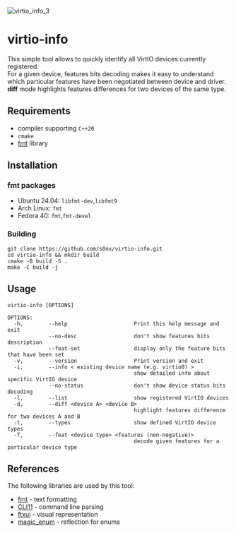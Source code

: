 ![virtio_info_3](https://github.com/user-attachments/assets/5ac53202-9b58-4b5b-8187-475f5d9895e9)

# virtio-info
This simple tool allows to quickly identify all VirtIO devices currently registered.  
For a given device, features bits decoding makes it easy to understand which particular features have been negotiated between device and driver.  
__diff__ mode highlights features differences for two devices of the same type.  

## Requirements
 * compiler supporting `C++20`
 * `cmake`
 * [fmt](https://github.com/fmtlib/fmt) library

## Installation
### fmt packages
 * Ubuntu 24.04: `libfmt-dev`,`libfmt9`
 * Arch Linux: `fmt`
 * Fedora 40: `fmt`,`fmt-devel`

### Building
```
git clone https://github.com/s0nx/virtio-info.git
cd virtio-info && mkdir build
cmake -B build -S .
make -C build -j
```

## Usage
```
virtio-info [OPTIONS]

OPTIONS:
  -h,        --help                     Print this help message and exit 
             --no-desc                  don't show features bits description 
             --feat-set                 display only the feature bits that have been set 
  -v,        --version                  Print version and exit 
  -i,        --info < existing device name (e.g. virtio0) > 
                                        show detailed info about specific VirtIO device 
             --no-status                don't show device status bits decoding 
  -l,        --list                     show registered VirtIO devices 
  -d,        --diff <device A> <device B> 
                                        highlight features difference for two devices A and B 
  -t,        --types                    show defined VirtIO device types 
  -f,        --feat <device type> <features (non-negative)> 
                                        decode given features for a particular device type 
```

## References
The following libraries are used by this tool:
 * [fmt](https://github.com/fmtlib/fmt) - text formatting
 * [CLI11](https://github.com/CLIUtils/CLI11) - command line parsing
 * [ftxui](https://github.com/ArthurSonzogni/FTXUI) - visual representation
 * [magic_enum](https://github.com/Neargye/magic_enum) - reflection for enums
